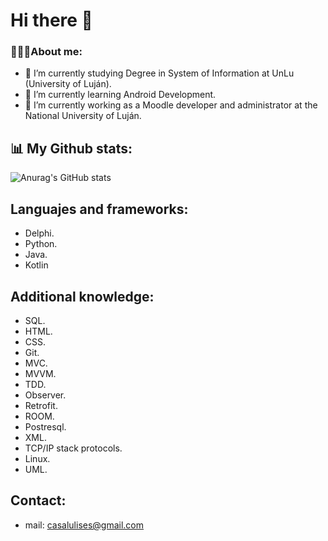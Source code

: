 # Hi there 👋

### 👨🏻‍💻About me:

- 📗 I’m currently studying Degree in System of Information at UnLu (University of Luján).
- 🌱 I’m currently learning Android Development.
- 👯 I’m currently working as a Moodle developer and administrator at the National University of Luján.
## 📊 My Github stats:
![Anurag's GitHub stats](https://github-readme-stats.vercel.app/api?username=UlisesCasal&show_icons=true&theme=aura_dark)
## Languajes and frameworks:
- Delphi.
- Python.
- Java.
- Kotlin
##  Additional knowledge:
- SQL.
- HTML.
- CSS.
- Git.
- MVC.
- MVVM.
- TDD.
- Observer.
- Retrofit.
- ROOM.
- Postresql.
- XML.
- TCP/IP stack protocols.
- Linux.
- UML.
## Contact:
- mail: casalulises@gmail.com
